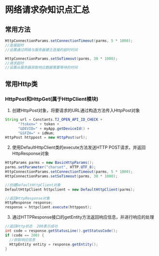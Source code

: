 # 网络请求杂知识点汇总

## 常用方法
```java
HttpConnectionParams.setConnectionTimeout(parms, 5 * 1000);
//连接超时
//设置通过网络与服务器建立连接的超时时间 
```
```java
HttpConnectionParams.setSoTimeout(parms, 30 * 1000);
//请求超时
//设置从服务器获取响应数据需要等待的时间
```

## 常用Http类
### HttpPost和HttpGet(属于HttpClient模块)
1. 创建HttpPost对象，将要请求的URL通过构造方法传入HttpPost对象
```java
String url = Constants.TJ_OPEN_API_ID_CHECK +
      "?token=" + token +
      "&DEVID=" + myApp.getDeviceId() +
      "&SFZH=" + idNum;
HttpPost httppost = new HttpPost(url);
```
2. 使用DefaultHttpClient类的execute方法发送HTTP POST请求，并返回HttpResponse对象
```java
HttpParams parms = new BasicHttpParams();
parms.setParameter("charset", HTTP.UTF_8);
HttpConnectionParams.setConnectionTimeout(parms, 5 * 1000);
HttpConnectionParams.setSoTimeout(parms, 30 * 1000);

//创建DefaultHttpClient对象
DefaultHttpClient httpclient = new DefaultHttpClient(parms);

//返回HttpResponse对象
HttpResponse response;
response = httpclient.execute(httppost);
```
3. 通过HTTPResponse接口的getEntity方法返回响应信息，并进行响应的处理
```java
//返回Http状态  200表示成功
int code = response.getStatusLine().getStatusCode();
if (code == 200) {
  //获取响应信息
  HttpEntity entity = response.getEntity();
}
```
